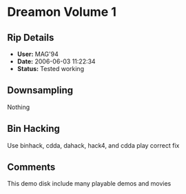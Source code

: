 # Dreamon Volume 1

## Rip Details

- **User:** MAG'94
- **Date:** 2006-06-03 11:22:34
- **Status:** Tested working

## Downsampling

Nothing<br />


## Bin Hacking

Use binhack, cdda, dahack, hack4, and cdda play correct fix

## Comments

This demo disk include many playable demos and movies

